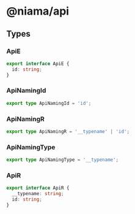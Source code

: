 # @niama/api

## Types

### ApiE

```ts
export interface ApiE {
  id: string;
}
```

### ApiNamingId

```ts
export type ApiNamingId = 'id';
```

### ApiNamingR

```ts
export type ApiNamingR = '__typename' | 'id';
```

### ApiNamingType

```ts
export type ApiNamingType = '__typename';
```

### ApiR

```ts
export interface ApiR {
  __typename: string;
  id: string;
}
```
